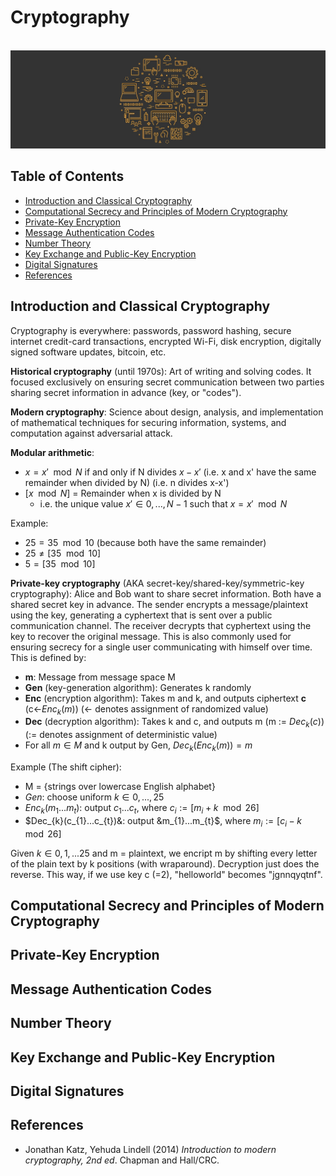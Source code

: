 # Cryptography

<br>![cryptography image](https://raw.githubusercontent.com/AnselmoGPP/Learn_Computer_Science/master/resources/miscellany.jpg)

## Table of Contents
+ [Introduction and Classical Cryptography](#introduction-and-classical-cryptography)
+ [Computational Secrecy and Principles of Modern Cryptography](#computational-secrecy-and-principles-of-modern-cryptography)
+ [Private-Key Encryption](#private-key-encryption)
+ [Message Authentication Codes](#message-authentication-codes)
+ [Number Theory](#number-theory)
+ [Key Exchange and Public-Key Encryption](#key-exchange-and-public-key-encryption)
+ [Digital Signatures](#digital-signatures)
+ [References](#references)


## Introduction and Classical Cryptography

Cryptography is everywhere: passwords, password hashing, secure internet credit-card transactions, encrypted Wi-Fi, disk encryption, digitally signed software updates, bitcoin, etc.

**Historical cryptography** (until 1970s): Art of writing and solving codes. It focused exclusively on ensuring secret communication between two parties sharing secret information in advance (key, or "codes").

**Modern cryptography**: Science about design, analysis, and implementation of mathematical techniques for securing information, systems, and computation against adversarial attack.

**Modular arithmetic**:

- $x = x'\mod N$ if and only if N divides $x-x'$   (i.e. x and x' have the same remainder when divided by N) (i.e. n divides x-x')
- $[x\mod N]$ = Remainder when x is divided by N
  - i.e. the unique value $x'\in{0, ..., N-1}$ such that $x = x'\mod N$

Example:

- $25 = 35\mod 10$ (because both have the same remainder)
- $25 \neq [35\mod 10]$
- $5 = [35\mod 10]$

**Private-key cryptography** (AKA secret-key/shared-key/symmetric-key cryptography): Alice and Bob want to share secret information. Both have a shared secret key in advance. The sender encrypts a message/plaintext using the key, generating a cyphertext that is sent over a public communication channel. The receiver decrypts that cyphertext using the key to recover the original message. This is also commonly used for ensuring secrecy for a single user communicating with himself over time. This is defined by:

- **m**: Message from message space M
- **Gen** (key-generation algorithm): Generates k randomly
- **Enc** (encryption algorithm): Takes m and k, and outputs ciphertext **c** (c&larr;$Enc_{k}(m)$)   (&larr; denotes assignment of randomized value)
- **Dec** (decryption algorithm): Takes k and c, and outputs m (m := $Dec_{k}(c)$)   (:= denotes assignment of deterministic value)
- For all $m \in M$ and k output by Gen, $Dec_{k}(Enc_{k}(m)) = m$

Example (The shift cipher):

- M = {strings over lowercase English alphabet}
- $Gen$: choose uniform $k \in {0, ..., 25}$
- $Enc_{k}(m_{1}...m_{t})$: output $c_{1}...c_{t}$, where $c_{i} := [m_{i} + k\mod 26]$
- $Dec_{k}(c_{1}...c_{t})&: output &m_{1}...m_{t}$, where $m_{i} := [c_{i} - k\mod 26]$

Given $k \in {0, 1, ... 25}$ and m = plaintext, we encript m by shifting every letter of the plain text by k positions (with wraparound). Decryption just does the reverse. This way, if we use key c (=2), "helloworld" becomes "jgnnqyqtnf".






## Computational Secrecy and Principles of Modern Cryptography
## Private-Key Encryption
## Message Authentication Codes
## Number Theory
## Key Exchange and Public-Key Encryption
## Digital Signatures

## References

- Jonathan Katz, Yehuda Lindell (2014) *Introduction to modern cryptography, 2nd ed*. Chapman and Hall/CRC. 